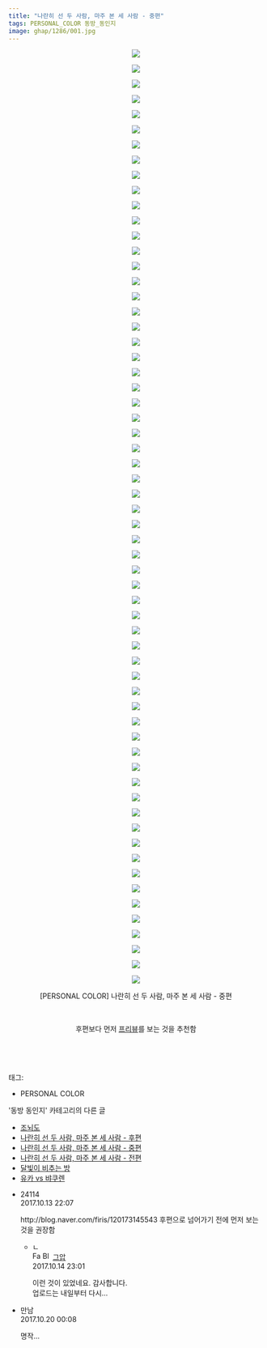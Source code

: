 ```yaml
---
title: "나란히 선 두 사람, 마주 본 세 사람 - 중편"
tags: PERSONAL_COLOR 동방_동인지
image: ghap/1286/001.jpg
---
```

<div class="article">
<p style="text-align: center; clear: none; float: none;"><img src="{{ site.nasurl }}/ghap/1286/001.jpg"/></p>
<p style="text-align: center; clear: none; float: none;"><img src="{{ site.nasurl }}/ghap/1286/002.jpg"/></p>
<p style="text-align: center; clear: none; float: none;"><img src="{{ site.nasurl }}/ghap/1286/003.jpg"/></p>
<p style="text-align: center; clear: none; float: none;"><img src="{{ site.nasurl }}/ghap/1286/004.jpg"/></p>
<p style="text-align: center; clear: none; float: none;"><img src="{{ site.nasurl }}/ghap/1286/005.jpg"/></p>
<p style="text-align: center; clear: none; float: none;"><img src="{{ site.nasurl }}/ghap/1286/006.jpg"/></p>
<p style="text-align: center; clear: none; float: none;"><img src="{{ site.nasurl }}/ghap/1286/007.jpg"/></p>
<p style="text-align: center; clear: none; float: none;"><img src="{{ site.nasurl }}/ghap/1286/008.jpg"/></p>
<p style="text-align: center; clear: none; float: none;"><img src="{{ site.nasurl }}/ghap/1286/009.jpg"/></p>
<p style="text-align: center; clear: none; float: none;"><img src="{{ site.nasurl }}/ghap/1286/010.jpg"/></p>
<p style="text-align: center; clear: none; float: none;"><img src="{{ site.nasurl }}/ghap/1286/011.jpg"/></p>
<p style="text-align: center; clear: none; float: none;"><img src="{{ site.nasurl }}/ghap/1286/012.jpg"/></p>
<p style="text-align: center; clear: none; float: none;"><img src="{{ site.nasurl }}/ghap/1286/013.jpg"/></p>
<p style="text-align: center; clear: none; float: none;"><img src="{{ site.nasurl }}/ghap/1286/014.jpg"/></p>
<p style="text-align: center; clear: none; float: none;"><img src="{{ site.nasurl }}/ghap/1286/015.jpg"/></p>
<p style="text-align: center; clear: none; float: none;"><img src="{{ site.nasurl }}/ghap/1286/016.jpg"/></p>
<p style="text-align: center; clear: none; float: none;"><img src="{{ site.nasurl }}/ghap/1286/017.jpg"/></p>
<p style="text-align: center; clear: none; float: none;"><img src="{{ site.nasurl }}/ghap/1286/018.jpg"/></p>
<p style="text-align: center; clear: none; float: none;"><img src="{{ site.nasurl }}/ghap/1286/019.jpg"/></p>
<p style="text-align: center; clear: none; float: none;"><img src="{{ site.nasurl }}/ghap/1286/020.jpg"/></p>
<p style="text-align: center; clear: none; float: none;"><img src="{{ site.nasurl }}/ghap/1286/021.jpg"/></p>
<p style="text-align: center; clear: none; float: none;"><img src="{{ site.nasurl }}/ghap/1286/022.jpg"/></p>
<p style="text-align: center; clear: none; float: none;"><img src="{{ site.nasurl }}/ghap/1286/023.jpg"/></p>
<p style="text-align: center; clear: none; float: none;"><img src="{{ site.nasurl }}/ghap/1286/024.jpg"/></p>
<p style="text-align: center; clear: none; float: none;"><img src="{{ site.nasurl }}/ghap/1286/025.jpg"/></p>
<p style="text-align: center; clear: none; float: none;"><img src="{{ site.nasurl }}/ghap/1286/026.jpg"/></p>
<p style="text-align: center; clear: none; float: none;"><img src="{{ site.nasurl }}/ghap/1286/027.jpg"/></p>
<p style="text-align: center; clear: none; float: none;"><img src="{{ site.nasurl }}/ghap/1286/028.jpg"/></p>
<p style="text-align: center; clear: none; float: none;"><img src="{{ site.nasurl }}/ghap/1286/029.jpg"/></p>
<p style="text-align: center; clear: none; float: none;"><img src="{{ site.nasurl }}/ghap/1286/030.jpg"/></p>
<p style="text-align: center; clear: none; float: none;"><img src="{{ site.nasurl }}/ghap/1286/031.jpg"/></p>
<p style="text-align: center; clear: none; float: none;"><img src="{{ site.nasurl }}/ghap/1286/032.jpg"/></p>
<p style="text-align: center; clear: none; float: none;"><img src="{{ site.nasurl }}/ghap/1286/033.jpg"/></p>
<p style="text-align: center; clear: none; float: none;"><img src="{{ site.nasurl }}/ghap/1286/034.jpg"/></p>
<p style="text-align: center; clear: none; float: none;"><img src="{{ site.nasurl }}/ghap/1286/035.jpg"/></p>
<p style="text-align: center; clear: none; float: none;"><img src="{{ site.nasurl }}/ghap/1286/036.jpg"/></p>
<p style="text-align: center; clear: none; float: none;"><img src="{{ site.nasurl }}/ghap/1286/037.jpg"/></p>
<p style="text-align: center; clear: none; float: none;"><img src="{{ site.nasurl }}/ghap/1286/038.jpg"/></p>
<p style="text-align: center; clear: none; float: none;"><img src="{{ site.nasurl }}/ghap/1286/039.jpg"/></p>
<p style="text-align: center; clear: none; float: none;"><img src="{{ site.nasurl }}/ghap/1286/040.jpg"/></p>
<p style="text-align: center; clear: none; float: none;"><img src="{{ site.nasurl }}/ghap/1286/041.jpg"/></p>
<p style="text-align: center; clear: none; float: none;"><img src="{{ site.nasurl }}/ghap/1286/042.jpg"/></p>
<p style="text-align: center; clear: none; float: none;"><img src="{{ site.nasurl }}/ghap/1286/043.jpg"/></p>
<p style="text-align: center; clear: none; float: none;"><img src="{{ site.nasurl }}/ghap/1286/044.jpg"/></p>
<p style="text-align: center; clear: none; float: none;"><img src="{{ site.nasurl }}/ghap/1286/045.jpg"/></p>
<p style="text-align: center; clear: none; float: none;"><img src="{{ site.nasurl }}/ghap/1286/046.jpg"/></p>
<p style="text-align: center; clear: none; float: none;"><img src="{{ site.nasurl }}/ghap/1286/047.jpg"/></p>
<p style="text-align: center; clear: none; float: none;"><img src="{{ site.nasurl }}/ghap/1286/048.jpg"/></p>
<p style="text-align: center; clear: none; float: none;"><img src="{{ site.nasurl }}/ghap/1286/049.jpg"/></p>
<p style="text-align: center; clear: none; float: none;"><img src="{{ site.nasurl }}/ghap/1286/050.jpg"/></p>
<p style="text-align: center; clear: none; float: none;"><img src="{{ site.nasurl }}/ghap/1286/051.jpg"/></p>
<p style="text-align: center; clear: none; float: none;"><img src="{{ site.nasurl }}/ghap/1286/052.jpg"/></p>
<p style="text-align: center; clear: none; float: none;"><img src="{{ site.nasurl }}/ghap/1286/053.jpg"/></p>
<p style="text-align: center; clear: none; float: none;"><img src="{{ site.nasurl }}/ghap/1286/054.jpg"/></p>
<p style="text-align: center; clear: none; float: none;"><img src="{{ site.nasurl }}/ghap/1286/055.jpg"/></p>
<p style="text-align: center; clear: none; float: none;"><img src="{{ site.nasurl }}/ghap/1286/056.jpg"/></p>
<p style="text-align: center; clear: none; float: none;"><img src="{{ site.nasurl }}/ghap/1286/057.jpg"/></p>
<p style="text-align: center; clear: none; float: none;"><img src="{{ site.nasurl }}/ghap/1286/058.jpg"/></p>
<p style="text-align: center; clear: none; float: none;"><img src="{{ site.nasurl }}/ghap/1286/059.jpg"/></p>
<p style="text-align: center; clear: none; float: none;"><img src="{{ site.nasurl }}/ghap/1286/060.jpg"/></p>
<p style="text-align: center; clear: none; float: none;"><img src="{{ site.nasurl }}/ghap/1286/061.jpg"/></p>
<p style="text-align: center; clear: none; float: none;"><img src="{{ site.nasurl }}/ghap/1286/062.jpg"/></p>
<p style="text-align: center; clear: none; float: none;">[PERSONAL COLOR] 나란히 선 두 사람, 마주 본 세 사람 - 중편</p>
<p style="text-align: center; clear: none; float: none;"><br/></p>
<p style="text-align: center; clear: none; float: none;">후편보다 먼저 <a class="tx-link" href="http://ghaptouhou.tistory.com/3852" target="_blank">프리뷰</a>를 보는 것을 추천함</p>
<p style="text-align: center; clear: none; float: none;"><br/></p>
<p><br/></p>
</div><div class="tagTrail">
<p>태그: </p>
<ul>
<li>PERSONAL COLOR</li>
</ul>
</div><div class="another">
<p>'동방 동인지' 카테고리의 다른 글</p>
<ul>
<li><a href="/2016-08-01-ghap_1288">조뇌도</a></li>
<li><a href="/2016-08-01-ghap_1287">나란히 선 두 사람, 마주 본 세 사람 - 후편</a></li>
<li><a href="/2016-08-01-ghap_1286">나란히 선 두 사람, 마주 본 세 사람 - 중편</a></li>
<li><a href="/2016-08-01-ghap_1285">나란히 선 두 사람, 마주 본 세 사람 - 전편</a></li>
<li><a href="/2016-08-01-ghap_1284">달빛이 비추는 방</a></li>
<li><a href="/2016-08-01-ghap_1283">유카 vs 뱌쿠렌</a></li>
</ul>
</div><div class="cb_module cb_fluid">
<div class="cb_wrt cb_profile">
<div class="comment">
<ul>
<li class="cb_thumb_off" id="comment15104516">
<div class="cb_comment_area">
<div class="cb_info_area">
<div class="cb_section">
<span class="cb_nick_name">24114</span>
</div>
<div class="cb_section">
<span class="cb_date">2017.10.13 22:07 </span>
</div>
</div>
<div class="cb_dsc_comment">
<p class="cb_dsc">
											http://blog.naver.com/firis/120173145543 후편으로 넘어가기 전에 먼저 보는 것을 권장함
										</p>
</div>
<ul>
<li class="cb_thumb_off" id="comment15105468">
<span class="cb_bu_subnode">ㄴ</span>
<div class="cb_comment_area">
<div class="cb_info_area">
<div class="cb_section">
<span class="cb_nick_name"><img alt="Favicon of https://ghaptouhou.tistory.com" height="16" onerror="this.onerror=null;this.parentNode.removeChild(this)" src="https://ghaptouhou.tistory.com/favicon.ico" width="16"/> <img alt="BlogIcon" height="16" onerror="this.parentNode.removeChild(this)" src="https://ghaptouhou.tistory.com/index.gif" width="16"/> <a href="https://ghaptouhou.tistory.com" onclick="return openLinkInNewWindow(this)"> 그압</a><span class="tistoryProfileLayerTrigger" onclick='TistoryProfile.show(event, this, {"title":"\uc800\uae30 \uc774\uac70 \ub098\uc911\uc5d0 \uc218\uc815 \uac00\ub2a5\ud558\ub098\uc694","url":"https:\/\/ghap.tistory.com","nickname":"\uadf8\uc555","items":[]}); return false;'></span></span>
</div>
<div class="cb_section">
<span class="cb_date">2017.10.14 23:01 </span>
</div>
</div>
<div class="cb_dsc_comment">
<p class="cb_dsc">
																이런 것이 있었네요. 감사합니다.<br/>
업로드는 내일부터 다시...
															</p>
</div>
</div>
</li>
</ul>
</div></li>
<li class="cb_thumb_off" id="comment15109627">
<div class="cb_comment_area">
<div class="cb_info_area">
<div class="cb_section">
<span class="cb_nick_name">만남</span>
</div>
<div class="cb_section">
<span class="cb_date">2017.10.20 00:08 </span>
</div>
</div>
<div class="cb_dsc_comment">
<p class="cb_dsc">
											명작...
										</p>
</div>
</div></li>
</ul>
</div>
</div><!-- commentList close -->
</div>
<br/>
<p id="refer"></p>
<br/>
